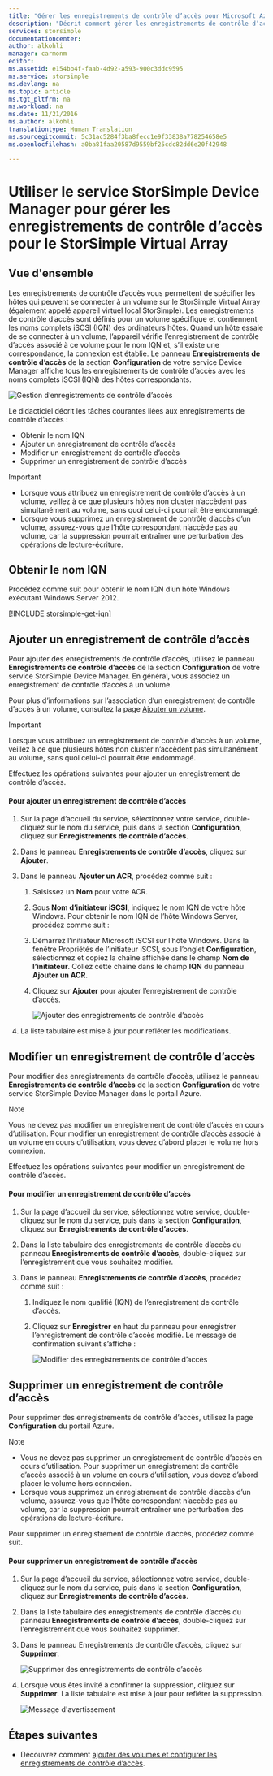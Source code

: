 ```yaml
---
title: "Gérer les enregistrements de contrôle d’accès pour Microsoft Azure StorSimple Virtual Array | Microsoft Docs"
description: "Décrit comment gérer les enregistrements de contrôle d’accès pour déterminer les hôtes qui peuvent se connecter à un volume sur le StorSimple Virtual Array."
services: storsimple
documentationcenter: 
author: alkohli
manager: carmonm
editor: 
ms.assetid: e154bb4f-faab-4d92-a593-900c3ddc9595
ms.service: storsimple
ms.devlang: na
ms.topic: article
ms.tgt_pltfrm: na
ms.workload: na
ms.date: 11/21/2016
ms.author: alkohli
translationtype: Human Translation
ms.sourcegitcommit: 5c31ac5284f3ba8fecc1e9f33838a778254658e5
ms.openlocfilehash: a0ba81faa20587d9559bf25cdc82dd6e20f42948

---
```

# <a name="use-the-storsimple-device-manager-service-to-manage-access-control-records-for-the-storsimple-virtual-array"></a>Utiliser le service StorSimple Device Manager pour gérer les enregistrements de contrôle d’accès pour le StorSimple Virtual Array

## <a name="overview"></a>Vue d'ensemble

Les enregistrements de contrôle d’accès vous permettent de spécifier les hôtes qui peuvent se connecter à un volume sur le StorSimple Virtual Array (également appelé appareil virtuel local StorSimple). Les enregistrements de contrôle d’accès sont définis pour un volume spécifique et contiennent les noms complets iSCSI (IQN) des ordinateurs hôtes. Quand un hôte essaie de se connecter à un volume, l’appareil vérifie l’enregistrement de contrôle d’accès associé à ce volume pour le nom IQN et, s’il existe une correspondance, la connexion est établie. Le panneau **Enregistrements de contrôle d’accès** de la section **Configuration** de votre service Device Manager affiche tous les enregistrements de contrôle d’accès avec les noms complets iSCSI (IQN) des hôtes correspondants.

![Gestion d’enregistrements de contrôle d’accès](./media/storsimple-virtual-array-manage-acrs/ova-manage-acrs.png)

Le didacticiel décrit les tâches courantes liées aux enregistrements de contrôle d’accès :

* Obtenir le nom IQN
* Ajouter un enregistrement de contrôle d’accès
* Modifier un enregistrement de contrôle d’accès
* Supprimer un enregistrement de contrôle d’accès

> [!IMPORTANT]
> 
> * Lorsque vous attribuez un enregistrement de contrôle d’accès à un volume, veillez à ce que plusieurs hôtes non cluster n’accèdent pas simultanément au volume, sans quoi celui-ci pourrait être endommagé.
> * Lorsque vous supprimez un enregistrement de contrôle d’accès d’un volume, assurez-vous que l’hôte correspondant n’accède pas au volume, car la suppression pourrait entraîner une perturbation des opérations de lecture-écriture.


## <a name="get-the-iqn"></a>Obtenir le nom IQN

Procédez comme suit pour obtenir le nom IQN d’un hôte Windows exécutant Windows Server 2012.

[!INCLUDE [storsimple-get-iqn](../../includes/storsimple-get-iqn.md)]

## <a name="add-an-acr"></a>Ajouter un enregistrement de contrôle d’accès

Pour ajouter des enregistrements de contrôle d’accès, utilisez le panneau **Enregistrements de contrôle d’accès** de la section **Configuration** de votre service StorSimple Device Manager. En général, vous associez un enregistrement de contrôle d’accès à un volume.

Pour plus d’informations sur l’association d’un enregistrement de contrôle d’accès à un volume, consultez la page [Ajouter un volume](storsimple-virtual-array-deploy3-iscsi-setup.md#step-3-add-a-volume).

> [!IMPORTANT]
> Lorsque vous attribuez un enregistrement de contrôle d’accès à un volume, veillez à ce que plusieurs hôtes non cluster n’accèdent pas simultanément au volume, sans quoi celui-ci pourrait être endommagé.


Effectuez les opérations suivantes pour ajouter un enregistrement de contrôle d’accès.

#### <a name="to-add-an-acr"></a>Pour ajouter un enregistrement de contrôle d’accès

1. Sur la page d’accueil du service, sélectionnez votre service, double-cliquez sur le nom du service, puis dans la section **Configuration**, cliquez sur **Enregistrements de contrôle d’accès**.
2. Dans le panneau **Enregistrements de contrôle d’accès**, cliquez sur **Ajouter**.
3. Dans le panneau **Ajouter un ACR**, procédez comme suit :
   
    1. Saisissez un **Nom** pour votre ACR.
    
    2. Sous **Nom d’initiateur iSCSI**, indiquez le nom IQN de votre hôte Windows. Pour obtenir le nom IQN de l’hôte Windows Server, procédez comme suit :
   
    3. Démarrez l’initiateur Microsoft iSCSI sur l’hôte Windows. Dans la fenêtre Propriétés de l’initiateur iSCSI, sous l’onglet **Configuration**, sélectionnez et copiez la chaîne affichée dans le champ **Nom de l’initiateur**.
    Collez cette chaîne dans le champ **IQN** du panneau **Ajouter un ACR**.
   
    6. Cliquez sur **Ajouter** pour ajouter l’enregistrement de contrôle d’accès.  
   
        ![Ajouter des enregistrements de contrôle d’accès](./media/storsimple-virtual-array-manage-acrs/ova-add-acrs.png)
4. La liste tabulaire est mise à jour pour refléter les modifications.

## <a name="edit-an-acr"></a>Modifier un enregistrement de contrôle d’accès

Pour modifier des enregistrements de contrôle d’accès, utilisez le panneau **Enregistrements de contrôle d’accès** de la section **Configuration** de votre service StorSimple Device Manager dans le portail Azure.

> [!NOTE]
> Vous ne devez pas modifier un enregistrement de contrôle d’accès en cours d’utilisation. Pour modifier un enregistrement de contrôle d’accès associé à un volume en cours d’utilisation, vous devez d’abord placer le volume hors connexion.


Effectuez les opérations suivantes pour modifier un enregistrement de contrôle d’accès.

#### <a name="to-edit-an-acr"></a>Pour modifier un enregistrement de contrôle d’accès

1. Sur la page d’accueil du service, sélectionnez votre service, double-cliquez sur le nom du service, puis dans la section **Configuration**, cliquez sur **Enregistrements de contrôle d’accès**.
2. Dans la liste tabulaire des enregistrements de contrôle d’accès du panneau **Enregistrements de contrôle d’accès**, double-cliquez sur l’enregistrement que vous souhaitez modifier.
3. Dans le panneau **Enregistrements de contrôle d’accès**, procédez comme suit :
   
    1. Indiquez le nom qualifié (IQN) de l’enregistrement de contrôle d’accès.
   
    2. Cliquez sur **Enregistrer** en haut du panneau pour enregistrer l’enregistrement de contrôle d’accès modifié. Le message de confirmation suivant s’affiche :
   
        ![Modifier des enregistrements de contrôle d’accès](./media/storsimple-virtual-array-manage-acrs/ova-edit-acrs.png)

## <a name="delete-an-access-control-record"></a>Supprimer un enregistrement de contrôle d’accès

Pour supprimer des enregistrements de contrôle d’accès, utilisez la page **Configuration** du portail Azure.

> [!NOTE]
> 
> * Vous ne devez pas supprimer un enregistrement de contrôle d’accès en cours d’utilisation. Pour supprimer un enregistrement de contrôle d’accès associé à un volume en cours d’utilisation, vous devez d’abord placer le volume hors connexion.
> * Lorsque vous supprimez un enregistrement de contrôle d’accès d’un volume, assurez-vous que l’hôte correspondant n’accède pas au volume, car la suppression pourrait entraîner une perturbation des opérations de lecture-écriture.


Pour supprimer un enregistrement de contrôle d’accès, procédez comme suit.

#### <a name="to-delete-an-access-control-record"></a>Pour supprimer un enregistrement de contrôle d’accès

1. Sur la page d’accueil du service, sélectionnez votre service, double-cliquez sur le nom du service, puis dans la section **Configuration**, cliquez sur **Enregistrements de contrôle d’accès**.

2. Dans la liste tabulaire des enregistrements de contrôle d’accès du panneau **Enregistrements de contrôle d’accès**, double-cliquez sur l’enregistrement que vous souhaitez supprimer.

3. Dans le panneau Enregistrements de contrôle d’accès, cliquez sur **Supprimer**.
   
    ![Supprimer des enregistrements de contrôle d’accès](./media/storsimple-virtual-array-manage-acrs/ova-del-acrs.png)

4. Lorsque vous êtes invité à confirmer la suppression, cliquez sur **Supprimer**. La liste tabulaire est mise à jour pour refléter la suppression.
   
   ![Message d'avertissement](./media/storsimple-virtual-array-manage-acrs/ova-del-acrs-warning.png)

## <a name="next-steps"></a>Étapes suivantes

* Découvrez comment [ajouter des volumes et configurer les enregistrements de contrôle d’accès](storsimple-virtual-array-deploy3-iscsi-setup.md#step-3-add-a-volume).




<!--HONumber=Nov16_HO4-->



